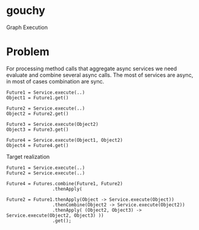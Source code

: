 # gouchy
Graph Execution 

# Problem 

For processing method calls that aggregate async services we need evaluate and combine several async calls.
The most of services are async, in most of cases combination are sync.

```
Future1 = Service.execute(..)
Object1 = Future1.get()

Future2 = Service.execute(..)
Object2 = Future2.get()

Future3 = Service.execute(Object2)
Object3 = Future3.get()

Future4 = Service.execute(Object1, Object2)
Object4 = Future4.get()
```

Target realization

```
Future1 = Service.execute(..)
Future2 = Service.execute(..)

Future4 = Futures.combine(Future1, Future2)
                 .thenApply( 

Future2 = Future1.thenApply(Object -> Service.execute(Object))
                 .thenCombine(Object2 -> Service.execute(Object2))
                 .thenApply( (Object2, Object3) -> Service.execute(Object2, Object3) ))
                 .get();
                 
```
